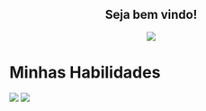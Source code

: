 <h2 align="center">
  Seja bem vindo!
</h2>

<p align="center">
  <a href="https://github.com/DenverCoder1/readme-typing-svg">
	  <img src="https://readme-typing-svg.herokuapp.com?lines=Me+chamo+Jair+Sousa;Sou+estudante+De+Desenvolvimento+Web+FullStack!&center=true&width=780&height=45">
  </a>
</p>

<h1>
	Minhas Habilidades
</h1>


   <img src="https://img.shields.io/badge/HTML5-E34F26?style=for-the-badge&logo=html5&logoColor=white" />
   <img src="https://img.shields.io/badge/CSS3-1572B6?style=for-the-badge&logo=css3&logoColor=white" />
